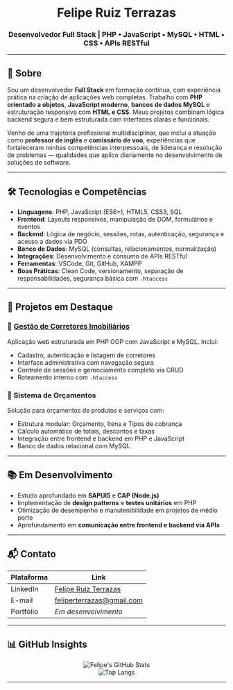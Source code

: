 <h1 align="center">Felipe Ruiz Terrazas</h1>
<h3 align="center">Desenvolvedor Full Stack | PHP • JavaScript • MySQL • HTML • CSS • APIs RESTful</h3>

---

## 📌 Sobre

Sou um desenvolvedor **Full Stack** em formação contínua, com experiência prática na criação de aplicações web completas. Trabalho com **PHP orientado a objetos**, **JavaScript moderno**, **bancos de dados MySQL** e estruturação responsiva com **HTML e CSS**. Meus projetos combinam lógica backend segura e bem estruturada com interfaces claras e funcionais.

Venho de uma trajetória profissional multidisciplinar, que inclui a atuação como **professor de inglês** e **comissário de voo**, experiências que fortaleceram minhas competências interpessoais, de liderança e resolução de problemas — qualidades que aplico diariamente no desenvolvimento de soluções de software.

---

## 🛠️ Tecnologias e Competências

- **Linguagens**: PHP, JavaScript (ES6+), HTML5, CSS3, SQL  
- **Frontend**: Layouts responsivos, manipulação de DOM, formulários e eventos  
- **Backend**: Lógica de negócio, sessões, rotas, autenticação, segurança e acesso a dados via PDO  
- **Banco de Dados**: MySQL (consultas, relacionamentos, normalização)  
- **Integrações**: Desenvolvimento e consumo de APIs RESTful  
- **Ferramentas**: VSCode, Git, GitHub, XAMPP  
- **Boas Práticas**: Clean Code, versionamento, separação de responsabilidades, segurança básica com `.htaccess`

---

## 🧩 Projetos em Destaque

### 🔹 [Gestão de Corretores Imobiliários](https://realtor.devfelipert.com.br)

Aplicação web estruturada em PHP OOP com JavaScript e MySQL. Inclui:

- Cadastro, autenticação e listagem de corretores
- Interface administrativa com navegação segura
- Controle de sessões e gerenciamento completo via CRUD
- Roteamento interno com `.htaccess`

### 🔹 Sistema de Orçamentos

Solução para orçamentos de produtos e serviços com:

- Estrutura modular: Orçamento, Itens e Tipos de cobrança
- Cálculo automático de totais, descontos e taxas
- Integração entre frontend e backend em PHP e JavaScript
- Banco de dados relacional com MySQL

---

## 📚 Em Desenvolvimento

- Estudo aprofundado em **SAPUI5** e **CAP (Node.js)**
- Implementação de **design patterns** e **testes unitários** em PHP
- Otimização de desempenho e manutenibilidade em projetos de médio porte
- Aprofundamento em **comunicação entre frontend e backend via APIs**

---

## 📬 Contato

| Plataforma   | Link                                                                 |
|--------------|----------------------------------------------------------------------|
| LinkedIn     | [Felipe Ruiz Terrazas](https://www.linkedin.com/in/felipe-ruiz-terrazas)|
| E-mail       | feliperterrazas@gmail.com                                            |
| Portfólio    | *Em desenvolvimento*                                                 |

---

## 📊 GitHub Insights

<p align="center">
  <img src="https://github-readme-stats.vercel.app/api?username=DevFelipeRT&show_icons=true&theme=default" alt="Felipe's GitHub Stats" />
  <br/>
  <img src="https://github-readme-stats.vercel.app/api/top-langs/?username=DevFelipeRT&layout=compact" alt="Top Langs" />
</p>

---
